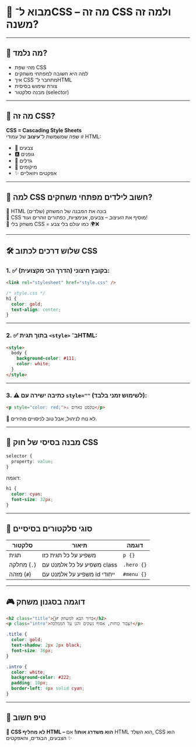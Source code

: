 # 🎨 מבוא ל־CSS – מה זה CSS ולמה זה משנה?

---

## 🎯 מה נלמד?

- מהי שפת CSS
- למה היא חשובה למפתחי משחקים
- איך CSS מתחבר ל־HTML
- צורת שימוש בסיסית
- מבנה סלקטור (selector)

---

## 🔹 מה זה CSS?

**CSS = Cascading Style Sheets**  
זו שפה שמשמשת ל־**עיצוב** של עמודי HTML:
- 🎨 צבעים
- 🅰️ גופנים
- 📐 גדלים
- 🎯 מיקומים
- ✨ אפקטים ויזואליים

---

## 🧠 למה CSS חשוב לילדים מפתחי משחקים?

🔸 HTML בונה את *המבנה* של המשחק (שלדים)  
🔸 CSS מוסיף את *העיצוב* – צבעים, אנימציות, כפתורים זוהרים ועוד!  
🔸 משחק בלי CSS = כמו עולם בלי צבע 🌍❌

---

## 🛠️ שלוש דרכים לכתוב CSS

### 1. ✅ בקובץ חיצוני (הדרך הכי מקצועית):

```html
<link rel="stylesheet" href="style.css" />
````

```css
/* style.css */
h1 {
  color: gold;
  text-align: center;
}
```

---

### 2. ✅ בתוך תגית `<style>` ב־HTML:

```html
<style>
  body {
    background-color: #111;
    color: white;
  }
</style>
```

---

### 3. ⚠️ כתיבה ישירה עם `style=""` (לשימוש זמני בלבד):

```html
<p style="color: red;">⚠️ טקסט באדום</p>
```

🔸 לא נוח לניהול, אבל טוב לניסויים מהירים.

---

## 🔹 מבנה בסיסי של חוק CSS

```css
selector {
  property: value;
}
```

דוגמה:

```css
h1 {
  color: cyan;
  font-size: 32px;
}
```

---

## 🧩 סוגי סלקטורים בסיסיים

| סלקטור      | תיאור                       | דוגמה      |
| ----------- | --------------------------- | ---------- |
| תגית        | משפיע על כל תגית כזו        | `p {}`     |
| מחלקה (`.`) | משפיע על כל אלמנט עם class  | `.hero {}` |
| מזהה (`#`)  | משפיע על אלמנט עם id ייחודי | `#menu {}` |

---

## 🎮 דוגמה בסגנון משחק

```html
<h2 class="title">🧙‍♂️ ברוך הבא למשחק</h2>
<p class="intro">צבור כוחות, אסוף נשקים והגן על הממלכה!</p>
```

```css
.title {
  color: gold;
  text-shadow: 2px 2px black;
  font-size: 36px;
}

.intro {
  color: white;
  background-color: #222;
  padding: 10px;
  border-left: 4px solid cyan;
}
```

---

## 🧠 טיפ חשוב

👑 **CSS לא מחליף HTML – הוא משדרג אותו!**
אם HTML הוא השלד, CSS הוא הצבעים, הבגדים, והאפקטים ✨
